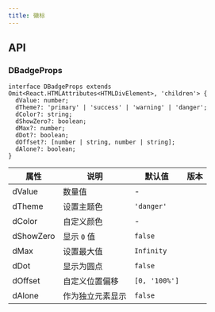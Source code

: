 ```yaml
---
title: 徽标
---
```


## API

### DBadgeProps

```tsx
interface DBadgeProps extends Omit<React.HTMLAttributes<HTMLDivElement>, 'children'> {
  dValue: number;
  dTheme?: 'primary' | 'success' | 'warning' | 'danger';
  dColor?: string;
  dShowZero?: boolean;
  dMax?: number;
  dDot?: boolean;
  dOffset?: [number | string, number | string];
  dAlone?: boolean;
}
```

<!-- prettier-ignore-start -->
| 属性 | 说明 | 默认值 | 版本 | 
| --- | --- | --- | --- | 
| dValue | 数量值 | - |  |
| dTheme | 设置主题色 | `'danger'` |  |
| dColor | 自定义颜色 | - |  |
| dShowZero | 显示 `0` 值 | `false` |  |
| dMax | 设置最大值 | `Infinity` |  |
| dDot | 显示为圆点 | `false` |  |
| dOffset | 自定义位置偏移 | `[0, '100%']` |  |
| dAlone | 作为独立元素显示 | `false` |  |
<!-- prettier-ignore-end -->
